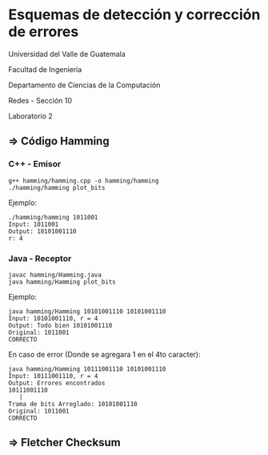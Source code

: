 # Esquemas de detección y corrección de errores

Universidad del Valle de Guatemala

Facultad de Ingeniería

Departamento de Ciencias de la Computación

Redes - Sección 10

Laboratorio 2

## => Código Hamming

### C++ - Emisor

```
g++ hamming/hamming.cpp -o hamming/hamming
./hamming/hamming plot_bits
```

Ejemplo:

```
./hamming/hamming 1011001
Input: 1011001
Output: 10101001110
r: 4
```

### Java - Receptor

```
javac hamming/Hamming.java
java hamming/Hamming plot_bits
```

Ejemplo:

```
java hamming/Hamming 10101001110 10101001110
Input: 10101001110, r = 4
Output: Todo bien 10101001110
Original: 1011001
CORRECTO
```

En caso de error (Donde se agregara 1 en el 4to caracter):

```
java hamming/Hamming 10111001110 10101001110
Input: 10111001110, r = 4
Output: Errores encontrados
10111001110
   |
Trama de bits Arreglado: 10101001110
Original: 1011001
CORRECTO
```

## => Fletcher Checksum
